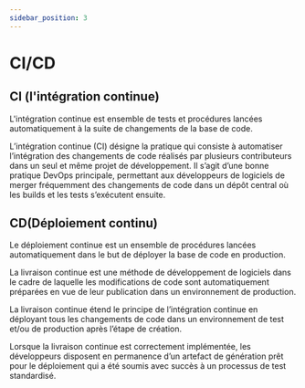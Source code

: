 ```yaml
---
sidebar_position: 3
---
```


# CI/CD

## CI (l'intégration continue)

L'intégration continue est ensemble de tests et procédures lancées automatiquement à la suite de changements de la base de code.

L’intégration continue (CI) désigne la pratique qui consiste à automatiser l’intégration des changements de code réalisés par plusieurs contributeurs dans un seul et même projet de développement.
Il s’agit d’une bonne pratique DevOps principale, permettant aux développeurs de logiciels de merger fréquemment des changements de code dans un dépôt central où les builds et les tests s’exécutent ensuite.

## CD(Déploiement continu)

Le déploiement continue est un ensemble de procédures lancées automatiquement dans le but de déployer la base de code en production.

La livraison continue est une méthode de développement de logiciels dans le cadre de laquelle les modifications de code sont automatiquement préparées en vue de leur publication dans un environnement de production.

La livraison continue étend le principe de l’intégration continue en déployant tous les changements de code dans un environnement de test et/ou de production après l’étape de création.

Lorsque la livraison continue est correctement implémentée, les développeurs disposent en permanence d’un artefact de génération prêt pour le déploiement qui a été soumis avec succès à un processus de test standardisé.
